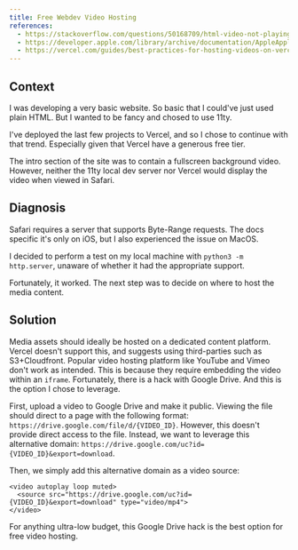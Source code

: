 ```yaml
---
title: Free Webdev Video Hosting
references:
  - https://stackoverflow.com/questions/50168709/html-video-not-playing-in-safari-browser
  - https://developer.apple.com/library/archive/documentation/AppleApplications/Reference/SafariWebContent/CreatingVideoforSafarioniPhone/CreatingVideoforSafarioniPhone.html#//apple_ref/doc/uid/TP40006514-SW6
  - https://vercel.com/guides/best-practices-for-hosting-videos-on-vercel-nextjs-mp4-gif
---
```


## Context

I was developing a very basic website. So basic that I could've just used plain HTML. But I wanted to be fancy and chosed to use 11ty.

I've deployed the last few projects to Vercel, and so I chose to continue with that trend. Especially given that Vercel have a generous free tier.

The intro section of the site was to contain a fullscreen background video. However, neither the 11ty local dev server nor Vercel would display the video when viewed in Safari.

## Diagnosis

Safari requires a server that supports Byte-Range requests. The docs specific it's only on iOS, but I also experienced the issue on MacOS.

I decided to perform a test on my local machine with `python3 -m http.server`, unaware of whether it had the appropriate support.

Fortunately, it worked. The next step was to decide on where to host the media content.

## Solution

Media assets should ideally be hosted on a dedicated content platform. Vercel doesn't support this, and suggests using third-parties such as S3+Cloudfront. Popular video hosting platform like YouTube and Vimeo don't work as intended. This is because they require embedding the video within an `iframe`. Fortunately, there is a hack with Google Drive. And this is the option I chose to leverage.

First, upload a video to Google Drive and make it public. Viewing the file should direct to a page with the following format: `https://drive.google.com/file/d/{VIDEO_ID}`. However, this doesn't provide direct access to the file. Instead, we want to leverage this alternative domain: `https://drive.google.com/uc?id={VIDEO_ID}&export=download`.

Then, we simply add this alternative domain as a video source:

```
<video autoplay loop muted>
  <source src="https://drive.google.com/uc?id={VIDEO_ID}&export=download" type="video/mp4">
</video>
```

For anything ultra-low budget, this Google Drive hack is the best option for free video hosting.
